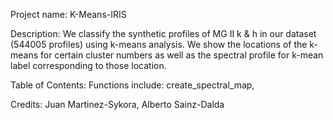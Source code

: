 Project name: K-Means-IRIS

Description: We classify the synthetic profiles of MG II k & h in our dataset (544005 profiles) using k-means analysis. We show the locations of the k-means for certain cluster numbers as well as the spectral profile for k-mean label corresponding to those location.

Table of Contents: Functions include: create_spectral_map, 

Credits: Juan Martinez-Sykora, Alberto Sainz-Dalda
